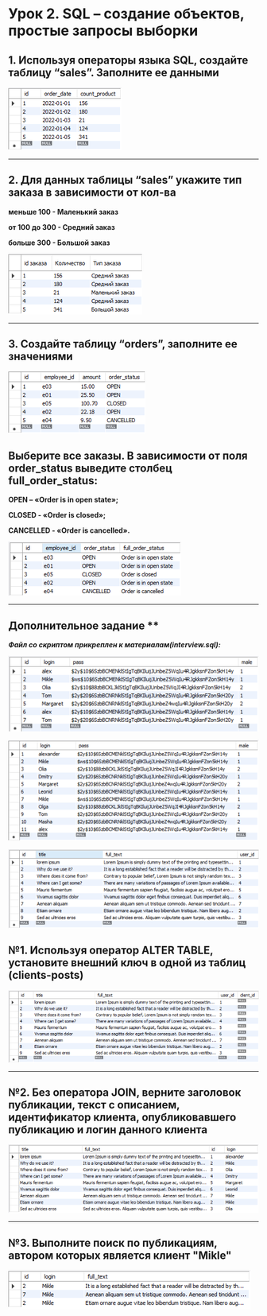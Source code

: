 # Урок 2. SQL – создание объектов, простые запросы выборки

## 1. Используя операторы языка SQL, создайте таблицу “sales”. Заполните ее данными

![Созданная таблица](create_sales.PNG "sales")

---

## 2.  Для данных таблицы “sales” укажите тип заказа в зависимости от кол-ва

**меньше 100  - Маленький заказ**

**от 100 до 300 - Средний заказ**

**больше 300  -  Большой заказ**


![Пример решения](sales_count.PNG "Тип заказа")

---

## 3. Создайте таблицу “orders”, заполните ее значениями

![Созданная таблица](create_orders.PNG "orders")

## Выберите все заказы. В зависимости от поля order_status выведите столбец full_order_status:

**OPEN – «Order is in open state»;**

**CLOSED - «Order is closed»;**  

**CANCELLED -  «Order is cancelled».**

![Пример решения](full_order_status.PNG "Полная информация о заказах")

---

## Дополнительное задание **

**_Файл со скриптом прикреплен к материалам(interview.sql):_**

![Таблица 1](users.PNG "users")

![Таблица 2](clients.PNG "clients")

![Таблица 3](posts.PNG "posts")

## №1. Используя оператор ALTER TABLE, установите внешний ключ в одной из таблиц (clients-posts)

![Пример решения](posts_with_foreign_key.PNG "FK_client_id")

---

## №2. Без оператора JOIN, верните заголовок публикации, текст с описанием, идентификатор клиента, опубликовавшего публикацию и логин данного клиента

![Пример решения](all_clients_posts.PNG "clients_posts")

---

## №3. Выполните поиск по публикациям, автором которых является клиент "Mikle"

![Пример решения](Mikle_posts.PNG "clients_posts")